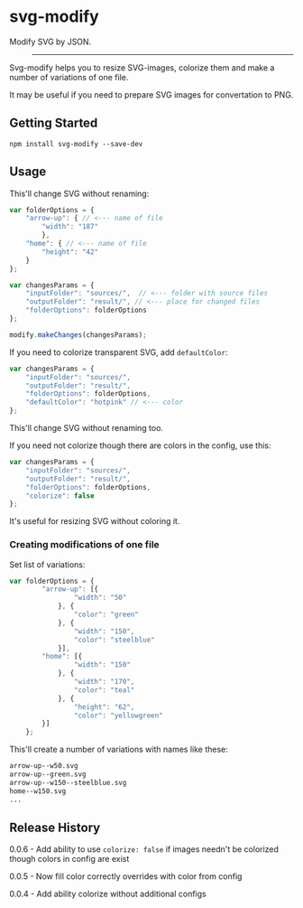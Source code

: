 # svg-modify

Modify SVG by JSON.

> ________________________

Svg-modify helps you to resize SVG-images, colorize them and make a number of variations of one file.

It may be useful if you need to prepare SVG images for convertation to PNG.

## Getting Started

```shell
npm install svg-modify --save-dev
```

## Usage

This'll change SVG without renaming:

```js
var folderOptions = {
    "arrow-up": { // <--- name of file
        "width": "187"
        },
    "home": { // <--- name of file
        "height": "42"
    }
};

var changesParams = {
    "inputFolder": "sources/",  // <--- folder with source files
    "outputFolder": "result/", // <--- place for changed files
    "folderOptions": folderOptions
};

modify.makeChanges(changesParams);
```

If you need to colorize transparent SVG, add `defaultColor`:

```js
var changesParams = {
    "inputFolder": "sources/",
    "outputFolder": "result/",
    "folderOptions": folderOptions,
    "defaultColor": "hotpink" // <--- color
};
```

This'll change SVG without renaming too.

If you need not colorize though there are colors in the config, use this:

```js
var changesParams = {
    "inputFolder": "sources/",
    "outputFolder": "result/",
    "folderOptions": folderOptions,
    "colorize": false
};
```

It's useful for resizing SVG without coloring it.

### Creating modifications of one file

Set list of variations:

```js
var folderOptions = {
        "arrow-up": [{
                "width": "50"
            }, {
                "color": "green"
            }, {
                "width": "150",
                "color": "steelblue"
            }],
        "home": [{
                "width": "150"
            }, {
                "width": "170",
                "color": "teal"
            }, {
                "height": "62",
                "color": "yellowgreen"
        }]
    };
```
This'll create a number of variations with names like these:

```html
arrow-up--w50.svg
arrow-up--green.svg
arrow-up--w150--steelblue.svg
home--w150.svg
...
```

## Release History

0.0.6 - Add ability to use `colorize: false` if images needn't be colorized though colors in config are exist

0.0.5 - Now fill color correctly overrides with color from config

0.0.4 - Add ability colorize without additional configs


